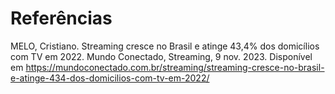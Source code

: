 # Referências

MELO, Cristiano. Streaming cresce no Brasil e atinge 43,4% dos domicílios com TV em 2022. Mundo Conectado, Streaming, 9 nov. 2023. Disponível em https://mundoconectado.com.br/streaming/streaming-cresce-no-brasil-e-atinge-434-dos-domicilios-com-tv-em-2022/
